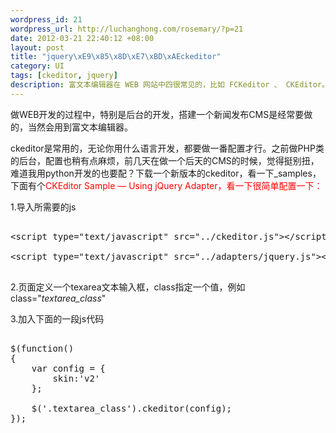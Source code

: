```yaml
--- 
wordpress_id: 21
wordpress_url: http://luchanghong.com/rosemary/?p=21
date: 2012-03-21 22:40:12 +08:00
layout: post
title: "jquery\xE9\x85\x8D\xE7\xBD\xAEckeditor"
category: UI
tags: [ckeditor, jquery]
description: 富文本编辑器在 WEB 网站中四很常见的，比如 FCKeditor 、 CKEditor。来看一下 jQuery 快速配置使用 CKEditor 。
---
```

做WEB开发的过程中，特别是后台的开发，搭建一个新闻发布CMS是经常要做的，当然会用到富文本编辑器。

ckeditor是常用的，无论你用什么语言开发，都要做一番配置才行。之前做PHP类的后台，配置也稍有点麻烦，前几天在做一个后天的CMS的时候，觉得挺别扭，难道我用python开发的也要配？下载一个新版本的ckeditor，看一下_samples，下面有个<span style="color: #ff0000;">CKEditor Sample — Using jQuery Adapter，看一下很简单配置一下：</span>

1.导入所需要的js
<pre class="prettyprint">

&lt;script type="text/javascript" src="../ckeditor.js"&gt;&lt;/script&gt;

&lt;script type="text/javascript" src="../adapters/jquery.js"&gt;&lt;/script&gt;

</pre>

2.页面定义一个texarea文本输入框，class指定一个值，例如class="<em>textarea_class</em>"

3.加入下面的一段js代码

<pre class="prettyprint">

$(function()
{
    var config = {
        skin:'v2'
    };

    $('.textarea_class').ckeditor(config);
});

</pre>
